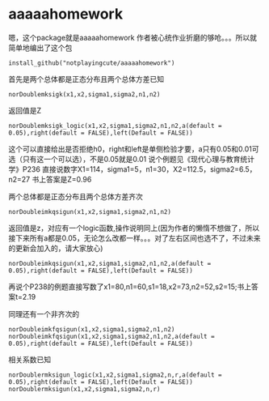 # aaaaahomework
嗯，这个package就是aaaaahomework
作者被心统作业折磨的够呛。。。所以就简单地编出了这个包
```
install_github("notplayingcute/aaaaahomework")
```

首先是两个总体都是正态分布且两个总体方差已知
```
norDoublemksigk(x1,x2,sigma1,sigma2,n1,n2)
```
返回值是Z

```
norDoublemksigk_logic(x1,x2,sigma1,sigma2,n1,n2,a(default = 0.05),right(default = FALSE),left(Default = FALSE))
```
这个可以直接给出是否拒绝h0，right和left是单侧检验才要，a只有0.05和0.01可选（只有这一个可以选），不是0.05就是0.01
说个例题见《现代心理与教育统计学》P236
直接说数字X1=114，sigma1=5，n1=30，X2=112.5，sigma2=6.5，n2=27
书上答案是Z=0.96

两个总体都是正态分布且两个总体方差齐次
```
norDoubleimkqsigun(x1,x2,sigma1,sigma2,n1,n2)
```
返回值是z，对应有一个logic函数,操作说明同上(因为作者的懒惰不想做了，所以接下来所有a都是0.05，无论怎么改都一样。。。对了左右区间也选不了，不过未来的更新会加入的，请大家放心)
```
norDoubleimkqsigun(x1,x2,sigma1,sigma2,n1,n2,a(default = 0.05),right(default = FALSE),left(Default = FALSE))
```
再说个P238的例题直接写数了x1=80,n1=60,s1=18,x2=73,n2=52,s2=15;书上答案t=2.19

同理还有一个非齐次的

```
norDoubleimkfqsigun(x1,x2,sigma1,sigma2,n1,n2)
norDoubleimkfqsigun(x1,x2,sigma1,sigma2,n1,n2,a(default = 0.05),right(default = FALSE),left(Default = FALSE))
```


相关系数已知
```
norDoublermksigun_logic(x1,x2,sigma1,sigma2,n,r,a(default = 0.05),right(default = FALSE),left(Default = FALSE))
norDoublermksigun(x1,x2,sigma1,sigma2,n,r)
```
